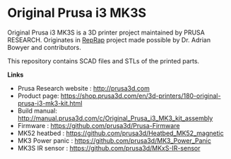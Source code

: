 # Original Prusa i3 MK3S


Original Prusa i3 MK3S is a 3D printer project maintained by PRUSA RESEARCH.
Originates in [RepRap](https://reprap.org) project made possible by Dr. Adrian Bowyer and contributors.

This repository contains SCAD files and STLs of the printed parts.

**Links**

 * Prusa Research website : http://prusa3d.com
 * Product page: https://shop.prusa3d.com/en/3d-printers/180-original-prusa-i3-mk3-kit.html
 * Build manual: http://manual.prusa3d.com/c/Original_Prusa_i3_MK3_kit_assembly
 * Firmware : https://github.com/prusa3d/Prusa-Firmware
 * MK52 heatbed : https://github.com/prusa3d/Heatbed_MK52_magnetic
 * MK3 Power panic : https://github.com/prusa3d/MK3_Power_Panic
 * MK3S IR sensor : https://github.com/prusa3d/MKxS-IR-sensor
 
